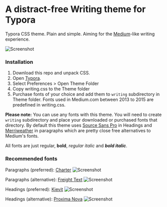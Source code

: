 # A distract-free Writing theme for Typora

Typora CSS theme. Plain and simple. Aiming for the [Medium](http://medium.com)-like writing experience.

![Screenshot](https://raw.githubusercontent.com/ronilaukkarinen/typora-writing-theme/master/screenshot.png "Screenshot")

### Installation

1. Download this repo and unpack CSS.
2. Open [Typora](http://typora.io).
3. Select Preferences > Open Theme Folder
4. Copy writing.css to the Theme folder
5. Purchase fonts of your choice and add them to `writing` subdirectory in Theme folder. Fonts used in Medium.com between 2013 to 2015 are predefined in writing.css.

**Please note:** You can use any fonts with this theme. You will need to create `writing` subdirectory and place your downloaded or purchased fonts that directory. By default this theme uses [Source Sans Pro](https://www.google.com/fonts/specimen/Source+Sans+Pro) in Headings and [Merriweather](https://www.google.com/fonts/specimen/Merriweather) in paragraphs which are pretty close free alternatives to Medium's fonts.

All fonts are just regular, **bold**, *regular italic* and ***bold italic***.

### Recommended fonts

Paragraphs (preferred): [Charter](https://www.myfonts.com/fonts/itc/charter/)
![Screenshot](https://dl.dropboxusercontent.com/u/18447700/charter.png "Screenshot")

Paragraphs (alternative): [Freight Text](https://www.myfonts.com/fonts/garagefonts/freight-text/)
![Screenshot](https://dl.dropboxusercontent.com/u/18447700/freight.png "Screenshot")

Headings (preferred): [Kievit](http://www.myfonts.com/fonts/fontfont/kievit/)
![Screenshot](https://dl.dropboxusercontent.com/u/18447700/kievit.png "Screenshot")

Headings (alternative): [Proxima Nova](https://www.myfonts.com/fonts/marksimonson/proxima-nova/webfont_preview.html)
![Screenshot](https://dl.dropboxusercontent.com/u/18447700/proximanova.png "Screenshot")
